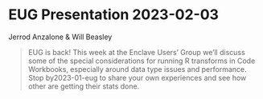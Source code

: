 EUG Presentation 2023-02-03
=================

Jerrod Anzalone & Will Beasley

> EUG is back! This week at the Enclave Users’ Group we’ll discuss some of the special considerations for running R transforms in Code Workbooks, especially around data type issues and performance. Stop by2023-01-eug to share your own experiences and see how other are getting their stats done.
